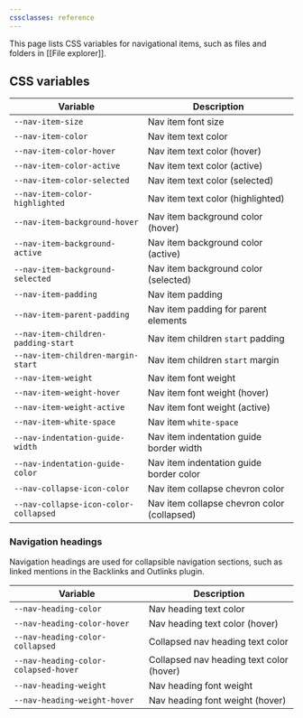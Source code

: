 ```yaml
---
cssclasses: reference
---
```


This page lists CSS variables for navigational items, such as files and folders in [[File explorer]].

## CSS variables

| Variable                              | Description                                 |
| ------------------------------------- | ------------------------------------------- |
| `--nav-item-size`                     | Nav item font size                          |
| `--nav-item-color`                    | Nav item text color                         |
| `--nav-item-color-hover`              | Nav item text color (hover)                 |
| `--nav-item-color-active`             | Nav item text color (active)                |
| `--nav-item-color-selected`           | Nav item text color (selected)              |
| `--nav-item-color-highlighted`        | Nav item text color (highlighted)           |
| `--nav-item-background-hover`         | Nav item background color (hover)           |
| `--nav-item-background-active`        | Nav item background color (active)          |
| `--nav-item-background-selected`      | Nav item background color (selected)        |
| `--nav-item-padding`                  | Nav item padding                            |
| `--nav-item-parent-padding`           | Nav item padding for parent elements        |
| `--nav-item-children-padding-start`   | Nav item children `start` padding           |
| `--nav-item-children-margin-start`    | Nav item children `start` margin            |
| `--nav-item-weight`                   | Nav item font weight                        |
| `--nav-item-weight-hover`             | Nav item font weight (hover)                |
| `--nav-item-weight-active`            | Nav item font weight (active)               |
| `--nav-item-white-space`              | Nav item `white-space`                      |
| `--nav-indentation-guide-width`       | Nav item indentation guide border width     |
| `--nav-indentation-guide-color`       | Nav item indentation guide border color     |
| `--nav-collapse-icon-color`           | Nav item collapse chevron color             |
| `--nav-collapse-icon-color-collapsed` | Nav item collapse chevron color (collapsed) |

### Navigation headings

Navigation headings are used for collapsible navigation sections, such as linked mentions in the Backlinks and Outlinks plugin.

| Variable                             | Description                              |
| ------------------------------------ | ---------------------------------------- |
| `--nav-heading-color`                | Nav heading text color                   |
| `--nav-heading-color-hover`          | Nav heading text color (hover)           |
| `--nav-heading-color-collapsed`      | Collapsed nav heading text color         |
| `--nav-heading-color-colapsed-hover` | Collapsed nav heading text color (hover) |
| `--nav-heading-weight`               | Nav heading font weight                  |
| `--nav-heading-weight-hover`         | Nav heading font weight (hover)          |

